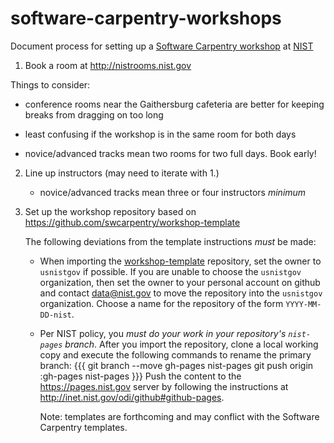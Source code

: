 # software-carpentry-workshops
Document process for setting up a [Software Carpentry workshop](http://software-carpentry.org/workshops) at [NIST](http://www.nist.gov)

1. Book a room at http://nistrooms.nist.gov

  Things to consider:

  - conference rooms near the Gaithersburg cafeteria are better for keeping breaks from 
    dragging on too long

  - least confusing if the workshop is in the same room for both days

  - novice/advanced tracks mean two rooms for two full days. Book early!

2. Line up instructors (may need to iterate with 1.)

   - novice/advanced tracks mean three or four instructors *minimum*

3. Set up the workshop repository based on https://github.com/swcarpentry/workshop-template

   The following deviations from the template instructions *must* be made:

   - When importing the [workshop-template](https://github.com/swcarpentry/workshop-template) 
     repository, set the owner to `usnistgov` if possible. If you are
     unable to choose the `usnistgov` organization, then set the owner to
     your personal account on github and contact data@nist.gov to move the
     repository into the `usnistgov` organization. Choose a name for the
     repository of the form `YYYY-MM-DD-nist`.

   - Per NIST policy, you *must do your work in your repository's 
     `nist-pages` branch*. After you import the repository, 
     clone a local working copy and execute the following commands to 
     rename the primary branch:
     {{{
     git branch --move gh-pages nist-pages
     git push origin :gh-pages nist-pages
     }}}
     Push the content to the https://pages.nist.gov server by following 
     the instructions at http://inet.nist.gov/odi/github#github-pages.

     Note: templates are forthcoming and may conflict with the Software
     Carpentry templates.



